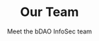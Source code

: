 ---
title: "Our Team"
subtitle: "Meet the bDAO InfoSec team"
# meta description
description: "The team that oversee's the DAO's security "
draft: false
layout: "team"

# team_members
team_members:
  - name: "BogDrakonov"
    designation: "InfoSec Team Lead & Coordinator"
    image: "images/avatar/bogdrakonov.png"
    bio: "DevOps and InfoSec expert that specializes in Zero Trust architecture with a strong focus on Web3 projects and DAOs"
    social_profile:
      - name: "Twitter"
        icon: "fab fa-twitter"
        link: "https://twitter.com/BogDrakonov"
      - name: "Discord"
        icon: "fab fa-discord"
        link: "https://discord.com/users/bogdrakonov"

  - name: "Dysan"
    designation: "InfoSec POAP Master"
    image: "images/avatar/dysan.png"
    bio: "An explorer and a builder in web3 world with infosec at heart"
    social_profile:
      - name: "Twitter"
        icon: "fab fa-twitter"
        link: "https://twitter.com/dysntr"
      - name: "Discord"
        icon: "fab fa-discord"
        link: "https://discord.com/users/dysan./"

  - name: "d0wnlore"
    designation: "InfoSec Education Coordinator"
    image: "images/avatar/downl0re.jpeg"
    bio: "InfoSec Team, Newsletter Writer"
    social_profile:
      - name: "Twitter"
        icon: "fab fa-twitter"
        link: "https://twitter.com/d0wnlore"
      - name: "Discord"
        icon: "fab fa-discord"
        link: "https://discord.com/users/d0wnlore"

  - name: "tony.stark"
    designation: "InfoSec Engineer"
    image: "images/avatar/tony-stark.jpg"
    bio: "Co-Founder DAOBox"
    social_profile:
      - name: "Twitter"
        icon: "fab fa-twitter"
        link: "https://twitter.com/sudo_okhai"
      - name: "Discord"
        icon: "fab fa-discord"
        link: "https://discord.com/users/tony.stark"

  - name: "stackthat.eth"
    designation: "InfoSec Engineer"
    image: "images/avatar/stackthat-eth-2.png"
    bio: "CTO, Engineer and Blockchain Enthusiast"
    social_profile:
      - name: "Twitter"
        icon: "fab fa-twitter"
        link: "https://twitter.com/stackthat0x"
      - name: "Discord"
        icon: "fab fa-discord"
        link: "https://discord.com/users/stackthat.eth"
---